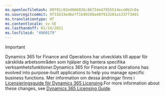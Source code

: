 ```yaml
---
ms.openlocfilehash: 89f91c82ed866026c86734e47955514ece0b2c0a
ms.sourcegitcommit: 9f31b33ed6e7f1b49200a407913201a1337f3401
ms.translationtype: HT
ms.contentlocale: sv-SE
ms.lasthandoff: 01/14/2021
ms.locfileid: "4960179"
---
```

> [!IMPORTANT]
> <span data-ttu-id="cdf41-101">Dynamics 365 for Finance and Operations har utvecklats till appar för särskilda arbetsområden som hjälper dig hantera specifika verksamhetsfunktioner.</span><span class="sxs-lookup"><span data-stu-id="cdf41-101">Dynamics 365 for Finance and Operations has evolved into purpose-built applications to help you manage specific business functions.</span></span> <span data-ttu-id="cdf41-102">Mer information om dessa ändringar finns i [Licensieringsguide för Dynamics 365 Licensing](https://go.microsoft.com/fwlink/p/?LinkId=866544).</span><span class="sxs-lookup"><span data-stu-id="cdf41-102">For more information about these changes, see [Dynamics 365 Licensing Guide](https://go.microsoft.com/fwlink/p/?LinkId=866544).</span></span>
 
